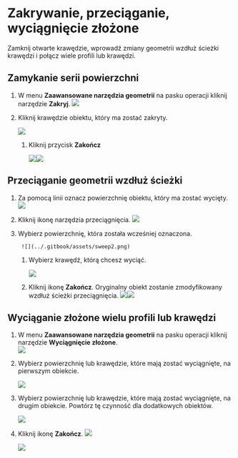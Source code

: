 # Zakrywanie, przeciąganie, wyciągnięcie złożone

Zamknij otwarte krawędzie, wprowadź zmiany geometrii wzdłuż ścieżki krawędzi i połącz wiele profili lub krawędzi.

## Zamykanie serii powierzchni

1. W menu **Zaawansowane narzędzia geometrii** na pasku operacji kliknij narzędzie **Zakryj**. ![](<../.gitbook/assets/cover-tool (1).png>)
2. Kliknij krawędzie obiektu, który ma zostać zakryty.

   ![](../.gitbook/assets/cover\_tool1.png)

   1. Kliknij przycisk **Zakończ**

      ![](<../.gitbook/assets/guid-e23d787e-5f90-4de1-b690-03306f0cb4b2-low (1) (1) (2).png>)![](../.gitbook/assets/cover-finish.PNG)

## Przeciąganie geometrii wzdłuż ścieżki

1. Za pomocą linii oznacz powierzchnię obiektu, który ma zostać wycięty. ![](../.gitbook/assets/sweep.png)
2. Kliknij ikonę narzędzia przeciągnięcia. ![](<../.gitbook/assets/sweep-tool (1).png>)
3. Wybierz powierzchnię, która została wcześniej oznaczona.

   ```
    ![](../.gitbook/assets/sweep2.png)
   ```

   1. Wybierz krawędź, którą chcesz wyciąć.

      ![](../.gitbook/assets/sweep3.png)
   2. Kliknij ikonę **Zakończ**. Oryginalny obiekt zostanie zmodyfikowany wzdłuż ścieżki przeciągnięcia. ![](../.gitbook/assets/sweep4.png)![](<../.gitbook/assets/guid-e23d787e-5f90-4de1-b690-03306f0cb4b2-low (1) (1) (1).png>)

## Wyciąganie złożone wielu profili lub krawędzi

1. W menu **Zaawansowane narzędzia geometrii** na pasku operacji kliknij narzędzie **Wyciągnięcie złożone**. \
![](<../.gitbook/assets/loft-tool (1).png>)
2. Wybierz powierzchnię lub krawędzie, które mają zostać wyciągnięte, na pierwszym obiekcie.

   ![](../.gitbook/assets/loft1.png)
3. Wybierz powierzchnię lub krawędzie, które mają zostać wyciągnięte, na drugim obiekcie. Powtórz tę czynność dla dodatkowych obiektów.

   ![](../.gitbook/assets/loft2.png)
4. Kliknij ikonę **Zakończ**. ![](<../.gitbook/assets/guid-e23d787e-5f90-4de1-b690-03306f0cb4b2-low (1) (1) (2) (1).png>)

   ![](../.gitbook/assets/loft3.png)
